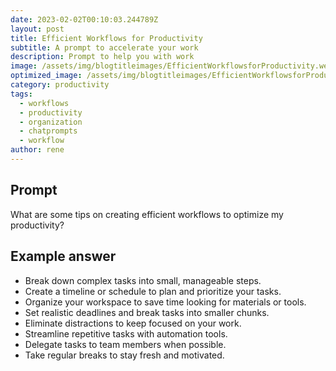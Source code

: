 ```yaml
---
date: 2023-02-02T00:10:03.244789Z
layout: post
title: Efficient Workflows for Productivity
subtitle: A prompt to accelerate your work
description: Prompt to help you with work 
image: /assets/img/blogtitleimages/EfficientWorkflowsforProductivity.webp
optimized_image: /assets/img/blogtitleimages/EfficientWorkflowsforProductivity.webp
category: productivity
tags:
  - workflows
  - productivity
  - organization
  - chatprompts
  - workflow
author: rene
---
```


## Prompt

  <div class='promptinnerdivtop'>
    <div class='prompttextdiv'>
    <p>What are some tips on creating efficient workflows to optimize my productivity?</p>
    </div>
  </div>


## Example answer
  <div class='promptinnerdivbottom' >
    <div class='prompttextdiv'>
    <p>

<ul>
  <li>Break down complex tasks into small, manageable steps.</li>
  <li>Create a timeline or schedule to plan and prioritize your tasks.</li>
  <li>Organize your workspace to save time looking for materials or tools.</li>
  <li>Set realistic deadlines and break tasks into smaller chunks.</li>
  <li>Eliminate distractions to keep focused on your work.</li>
  <li>Streamline repetitive tasks with automation tools.</li>
  <li>Delegate tasks to team members when possible.</li>
  <li>Take regular breaks to stay fresh and motivated.</li>
</ul></p>
    </div>
  </div>
